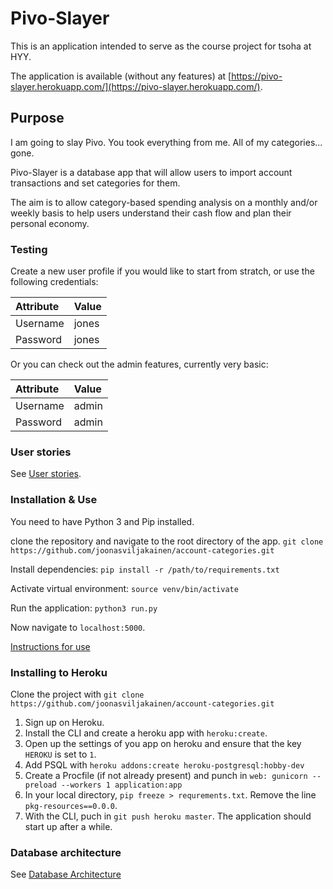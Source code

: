 # Pivo-Slayer

This is an application intended to serve as the course project for tsoha 
at HYY.

The application is available (without any features) at [https://pivo-slayer.herokuapp.com/](https://pivo-slayer.herokuapp.com/).

## Purpose

I am going to slay Pivo. You took everything from me. All of my categories... gone.

Pivo-Slayer is a database app that will allow users to import account transactions and set categories for them.

The aim is to allow category-based spending analysis on a monthly and/or weekly basis to help users understand their cash flow and plan their personal economy.

### Testing

Create a new user profile if you would like to start from stratch, or use the following credentials:

| Attribute | Value |
|:-|:-|
| Username | jones |
| Password | jones |

Or you can check out the admin features, currently very basic:

| Attribute | Value |
|:-|:-|
| Username | admin |
| Password | admin |

### User stories

See [User stories](/documentation/stories.md).

### Installation & Use

You need to have Python 3 and Pip installed.

clone the repository and navigate to the root directory of the app.
`git clone https://github.com/joonasviljakainen/account-categories.git`

Install dependencies:
`pip install -r /path/to/requirements.txt`

Activate virtual environment:
`source venv/bin/activate`

Run the application:
`python3 run.py`

Now navigate to `localhost:5000`.

[Instructions for use](/documentation/instructions.md)

### Installing to Heroku

Clone the project with `git clone https://github.com/joonasviljakainen/account-categories.git`

1. Sign up on Heroku.
2. Install the CLI and create a heroku app with `heroku:create`.
3. Open up the settings of you app on heroku and ensure that the key `HEROKU` is set to `1`.
4. Add PSQL with `heroku addons:create heroku-postgresql:hobby-dev`
5. Create a Procfile (if not already present) and punch in  `web: gunicorn --preload --workers 1 application:app`
6. In your local directory, `pip freeze > requrements.txt`. Remove the line `pkg-resources==0.0.0`.
7. With the CLI, puch in `git push heroku master`. The application should start up after a while.


### Database architecture

See [Database Architecture](/documentation/databaseArchitecture.md)
